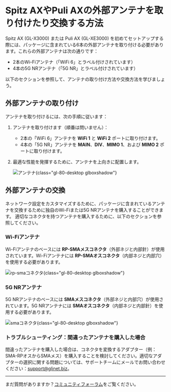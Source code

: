 # Spitz AXやPuli AXの外部アンテナを取り付けたり交換する方法

Spitz AX (GL-X3000) または Puli AX (GL-XE3000) を初めてセットアップする際には、パッケージに含まれている6本の外部アンテナを取り付ける必要があります。これらの外部アンテナは次の通りです：

* 2本のWi-Fiアンテナ（「WiFi 6」とラベル付けされています）
* 4本の5G NRアンテナ（「5G NR」とラベル付けされています）

以下のセクションを参照して、アンテナの取り付け方法や交換方法を学びましょう。

## 外部アンテナの取り付け

アンテナを取り付けるには、次の手順に従います：

1. アンテナを取り付けます（順番は問いません）：
    * 2本の「WiFi 6」アンテナを **WiFi 1** と **WiFi 2** ポートに取り付けます。
    * 4本の「5G NR」アンテナを **MAIN**、**DIV**、**MIMO 1**、および **MIMO 2** ポートに取り付けます。
2. 最適な性能を発揮するために、アンテナを上向きに配置します。

    ![アンテナ](https://static.gl-inet.com/docs/router/en/4/tutorials/change_x3000_xe3000_antennas/x3000-antennas.jpg){class="gl-80-desktop glboxshadow"}

## 外部アンテナの交換

ネットワーク設定をカスタマイズするために、パッケージに含まれているアンテナを交換するために独自のWi-Fiまたは5G NRアンテナを購入することができます。
適切なコネクタを持つアンテナを購入するために、以下のセクションを参照してください。

### Wi-Fiアンテナ

Wi-Fiアンテナのベースには **RP-SMAメスコネクタ**（外部ネジと内部針）が使用されています。Wi-Fiアンテナには **RP-SMAオスコネクタ**（内部ネジと内部穴）を使用する必要があります。

![rp-smaコネクタ](https://static.gl-inet.com/docs/router/en/4/tutorials/change_x3000_xe3000_antennas/rp-sma-connectors.jpg){class="gl-80-desktop glboxshadow"}

### 5G NRアンテナ

5G NRアンテナのベースには **SMAメスコネクタ**（外部ネジと内部穴）が使用されています。5G NRアンテナには **SMAオスコネクタ**（内部ネジと内部針）を使用する必要があります。

![smaコネクタ](https://static.gl-inet.com/docs/router/en/4/tutorials/change_x3000_xe3000_antennas/sma-connectors.jpg){class="gl-80-desktop glboxshadow"}

### トラブルシューティング：間違ったアンテナを購入した場合

間違ったアンテナを購入した場合は、コネクタを変換するアダプター（例：SMA-RPオスからSMAメス）を購入することを検討してください。適切なアダプターの選択に関する問題については、サポートチームにメールでお問い合わせください：[support@glinet.biz](mailto:support@glinet.biz)。

---

まだ質問がありますか？[コミュニティフォーラム](https://forum.gl-inet.com)をご覧ください。
